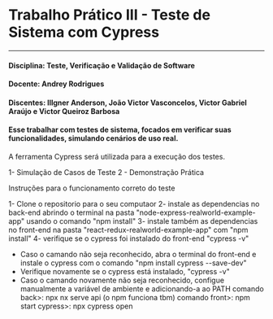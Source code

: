 # Trabalho Prático III - Teste de Sistema com Cypress
---

#### Disciplina: Teste, Verificação e Validação de Software
#### Docente: Andrey Rodrigues
#### Discentes: Illgner Anderson, João Victor Vasconcelos, Victor Gabriel Araújo e Victor Queiroz Barbosa

#### Esse  trabalhar com testes de sistema, focados em verificar suas funcionalidades, simulando cenários de uso real.
A ferramenta Cypress será utilizada para a execução dos testes.

 1-  Simulação de Casos de Teste
 2 - Demonstração Prática

Instruções para o funcionamento correto do teste

1- Clone o repositorio para o seu computaor
2- instale as dependencias no back-end abrindo o terminal na pasta "node-express-realworld-example-app" usando o comando "npm install"
3- instale também as dependencias no front-end na pasta "react-redux-realworld-example-app" com "npm install"
4- verifique se o cypress foi instalado do front-end "cypress -v"
  - Caso o camando não seja reconhecido, abra o terminal do front-end e instale o cypress com o comando "npm install cypress --save-dev"
  - Verifique novamente se o cypress está instalado, "cypress -v"
  - Caso o camando novamente não seja reconhecido, configue manualmente a variável de ambiente e adicionando-a ao PATH
comando back>: npx nx serve api (o npm funciona tbm)
comando front>: npm start
cypress>: npx cypress open

